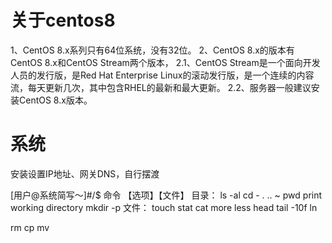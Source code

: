 # 关于centos8
1、CentOS 8.x系列只有64位系统，没有32位。
2、CentOS 8.x的版本有CentOS 8.x和CentOS Stream两个版本，
2.1、CentOS Stream是一个面向开发人员的发行版，是Red Hat Enterprise Linux的滚动发行版，是一个连续的内容流，每天更新几次，其中包含RHEL的最新和最大更新。
2.2、服务器一般建议安装CentOS 8.x版本。
# 系统
安装设置IP地址、网关DNS，自行摆渡

[用户@系统简写～]#/$
命令 【选项】【文件】
目录：
ls -al
cd - . .. ~
pwd  print working directory
mkdir -p
文件：
touch
stat
cat
more
less
head
tail -10f
ln

rm
cp
mv



